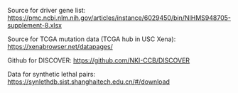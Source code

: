 Source for driver gene list: https://pmc.ncbi.nlm.nih.gov/articles/instance/6029450/bin/NIHMS948705-supplement-8.xlsx

Source for TCGA mutation data (TCGA hub in USC Xena): https://xenabrowser.net/datapages/

Github for DISCOVER: https://github.com/NKI-CCB/DISCOVER

Data for synthetic lethal pairs: https://synlethdb.sist.shanghaitech.edu.cn/#/download 